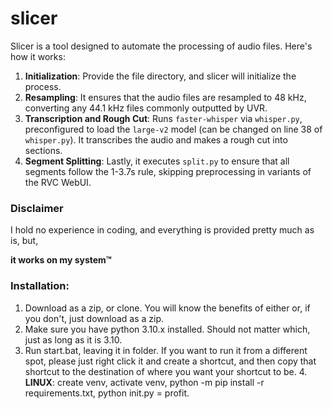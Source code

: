 # slicer

Slicer is a tool designed to automate the processing of audio files. Here's how it works:

1. **Initialization**: Provide the file directory, and slicer will initialize the process.
2. **Resampling**: It ensures that the audio files are resampled to 48 kHz, converting any 44.1 kHz files commonly outputted by UVR.
3. **Transcription and Rough Cut**: Runs `faster-whisper` via `whisper.py`, preconfigured to load the `large-v2` model (can be changed on line 38 of `whisper.py`). It transcribes the audio and makes a rough cut into sections.
4. **Segment Splitting**: Lastly, it executes `split.py` to ensure that all segments follow the 1-3.7s rule, skipping preprocessing in variants of the RVC WebUI.


### Disclaimer

I hold no experience in coding, and everything is provided pretty much as is, but,

 **it works on my system™**




### Installation:

1. Download as a zip, or clone. You will know the benefits of either or, if you don't, just download as a zip.
2. Make sure you have python 3.10.x installed. Should not matter which, just as long as it is 3.10.
3. Run start.bat, leaving it in folder. If you want to run it from a different spot, please just right click it and create a shortcut, and then copy that shortcut to the destination of where you want your shortcut to be. 
   4. **LINUX**: create venv, activate venv, python -m pip install -r requirements.txt, python init.py = profit.
